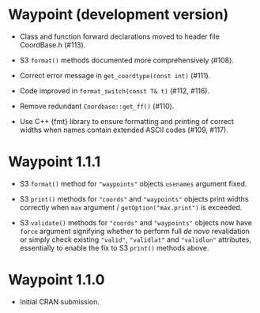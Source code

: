 # Waypoint (development version)

* Class and function forward declarations moved to header file CoordBase.h (#113).

* S3 `format()` methods documented more comprehensively (#108).

* Correct error message in `get_coordtype(const int)` (#111).

* Code improved in `format_switch(const T& t)` (#112, #116).

* Remove redundant `Coordbase::get_ff()` (#110).

* Use C++ {fmt} library to ensure formatting and printing of correct widths when names contain extended ASCII codes (#109, #117).

# Waypoint 1.1.1

* S3 `format()` method for `"waypoints"` objects `usenames` argument fixed.

* S3 `print()` methods for `"coords"` and `"waypoints"` objects print widths correctly when `max` argument / `getOption("max.print")` is exceeded.

* S3 `validate()` methods for `"coords"` and `"waypoints"` objects now have `force` argument signifying whether to perform full _de novo_ revalidation
  or simply check existing `"valid"`, `"validlat"` and `"validlon"` attributes, essentially to enable the fix to S3 `print()` methods above.

# Waypoint 1.1.0

* Initial CRAN submission.
